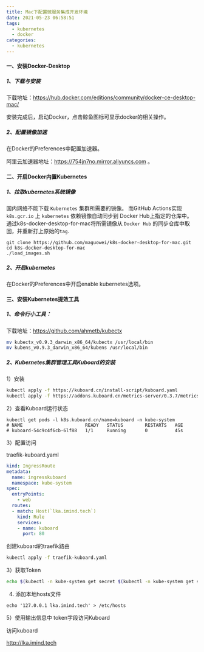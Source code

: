 ```yaml
---
title: Mac下配置微服务集成开发环境
date: 2021-05-23 06:58:51
tags:
  - kubernetes
  - docker
categories:
  - kubernetes
---
```


#### 一、安装Docker-Desktop

##### 1、下载与安装

下载地址：https://hub.docker.com/editions/community/docker-ce-desktop-mac/

安装完成后，启动Docker，点击鲸鱼图标可显示docker的相关操作。

##### 2、配置镜像加速

在Docker的Preferences中配置加速器。

阿里云加速器地址：https://754jn7no.mirror.aliyuncs.com 。

#### 二、开启Docker内置Kubernetes

##### 1、拉取kubernetes系统镜像

国内网络不能下载 `Kubernetes` 集群所需要的镜像。 而GitHub Actions实现 `k8s.gcr.io` 上 `kubernetes` 依赖镜像自动同步到 Docker Hub上指定的仓库中。 通过k8s-docker-desktop-for-mac将所需镜像从 `Docker Hub` 的同步仓库中取回，并重新打上原始的`tag`. 

```shell
git clone https://github.com/maguowei/k8s-docker-desktop-for-mac.git
cd k8s-docker-desktop-for-mac
./load_images.sh
```

##### 2、开启kubernetes

在Docker的Preferences中开启enable kubernetes选项。

#### 三、安装Kubernetes提效工具

##### 1、命令行小工具：

下载地址：https://github.com/ahmetb/kubectx

```sh
mv kubectx_v0.9.3_darwin_x86_64/kubectx /usr/local/bin
mv kubens_v0.9.3_darwin_x86_64/kubens /usr/local/bin
```

##### 2、Kubernetes集群管理工具Kuboard的安装

1）安装

```sh
kubectl apply -f https://kuboard.cn/install-script/kuboard.yaml
kubectl apply -f https://addons.kuboard.cn/metrics-server/0.3.7/metrics-server.yaml
```

2）查看Kuboard运行状态

```shell
kubectl get pods -l k8s.kuboard.cn/name=kuboard -n kube-system
# NAME                       READY   STATUS        RESTARTS   AGE
# kuboard-54c9c4f6cb-6lf88   1/1     Running       0          45s
```

3）配置访问

traefik-kuboard.yaml

```yaml
kind: IngressRoute
metadata:
  name: ingresskuboard
  namespace: kube-system
spec:
  entryPoints:
    - web
  routes:
  - match: Host(`lka.imind.tech`)
    kind: Rule
    services:
    - name: kuboard
      port: 80
```

创建kuboard的traefik路由

```sh
kubectl apply -f traefik-kuboard.yaml
```

3）获取Token

```sh
echo $(kubectl -n kube-system get secret $(kubectl -n kube-system get secret | grep kuboard-user | awk '{print $1}') -o go-template='{{.data.token}}' | base64 -d)
```

4)  添加本地hosts文件

```shell
echo '127.0.0.1	lka.imind.tech' > /etc/hosts
```

5）使用输出信息中 token字段访问Kuboard

访问kuboard

http://lka.imind.tech

##### 
